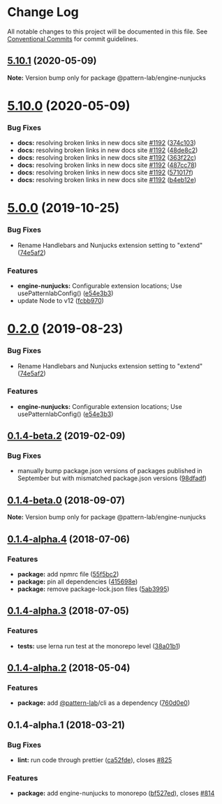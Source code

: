 # Change Log

All notable changes to this project will be documented in this file.
See [Conventional Commits](https://conventionalcommits.org) for commit guidelines.

## [5.10.1](https://github.com/pattern-lab/patternlab-node/tree/master/packages/engine-nunjucks/compare/v5.10.0...v5.10.1) (2020-05-09)

**Note:** Version bump only for package @pattern-lab/engine-nunjucks





# [5.10.0](https://github.com/pattern-lab/patternlab-node/tree/master/packages/engine-nunjucks/compare/v5.9.3...v5.10.0) (2020-05-09)


### Bug Fixes

* **docs:** resolving broken links in new docs site [#1192](https://github.com/pattern-lab/patternlab-node/tree/master/packages/engine-nunjucks/issues/1192) ([374c103](https://github.com/pattern-lab/patternlab-node/tree/master/packages/engine-nunjucks/commit/374c103a59504ba239b16680f86a89b4d95e304f))
* **docs:** resolving broken links in new docs site [#1192](https://github.com/pattern-lab/patternlab-node/tree/master/packages/engine-nunjucks/issues/1192) ([48de8c2](https://github.com/pattern-lab/patternlab-node/tree/master/packages/engine-nunjucks/commit/48de8c2e134a61c0b4440375254bc9590a3e2563))
* **docs:** resolving broken links in new docs site [#1192](https://github.com/pattern-lab/patternlab-node/tree/master/packages/engine-nunjucks/issues/1192) ([363f22c](https://github.com/pattern-lab/patternlab-node/tree/master/packages/engine-nunjucks/commit/363f22c643239ef4ca48d6f5942111604fda5ead))
* **docs:** resolving broken links in new docs site [#1192](https://github.com/pattern-lab/patternlab-node/tree/master/packages/engine-nunjucks/issues/1192) ([487cc78](https://github.com/pattern-lab/patternlab-node/tree/master/packages/engine-nunjucks/commit/487cc783388043ec16ab1e54a3bfd8490038d058))
* **docs:** resolving broken links in new docs site [#1192](https://github.com/pattern-lab/patternlab-node/tree/master/packages/engine-nunjucks/issues/1192) ([571017f](https://github.com/pattern-lab/patternlab-node/tree/master/packages/engine-nunjucks/commit/571017ffafa2cf6e8fa01b7ea7effc88922b05d1))
* **docs:** resolving broken links in new docs site [#1192](https://github.com/pattern-lab/patternlab-node/tree/master/packages/engine-nunjucks/issues/1192) ([b4eb12e](https://github.com/pattern-lab/patternlab-node/tree/master/packages/engine-nunjucks/commit/b4eb12e68ceb402964a7e303610e5b0c008876ba))





# [5.0.0](https://github.com/pattern-lab/patternlab-node/tree/master/packages/engine-nunjucks/compare/v3.0.0-beta.3...v5.0.0) (2019-10-25)


### Bug Fixes

* Rename Handlebars and Nunjucks extension setting to "extend" ([74e5af2](https://github.com/pattern-lab/patternlab-node/tree/master/packages/engine-nunjucks/commit/74e5af28c4e714fdfc1db535b94c52f3dc14a3a4))


### Features

* **engine-nunjucks:** Configurable extension locations; Use usePatternlabConfig() ([e54e3b3](https://github.com/pattern-lab/patternlab-node/tree/master/packages/engine-nunjucks/commit/e54e3b3d48f934d3a4d44b9f4ff262f742a4aaf9))
* update Node to v12 ([fcbb970](https://github.com/pattern-lab/patternlab-node/tree/master/packages/engine-nunjucks/commit/fcbb970648cdd775c9a88078f14c1f24c5b62d73))






# [0.2.0](https://github.com/pattern-lab/patternlab-node/tree/master/packages/engine-nunjucks/compare/@pattern-lab/engine-nunjucks@0.1.5-alpha.0...@pattern-lab/engine-nunjucks@0.2.0) (2019-08-23)


### Bug Fixes

* Rename Handlebars and Nunjucks extension setting to "extend" ([74e5af2](https://github.com/pattern-lab/patternlab-node/tree/master/packages/engine-nunjucks/commit/74e5af2))


### Features

* **engine-nunjucks:** Configurable extension locations; Use usePatternlabConfig() ([e54e3b3](https://github.com/pattern-lab/patternlab-node/tree/master/packages/engine-nunjucks/commit/e54e3b3))






## [0.1.4-beta.2](https://github.com/pattern-lab/patternlab-node/tree/master/packages/engine-nunjucks/compare/@pattern-lab/engine-nunjucks@0.1.4-beta.0...@pattern-lab/engine-nunjucks@0.1.4-beta.2) (2019-02-09)


### Bug Fixes

* manually bump package.json versions of packages published in September but with mismatched package.json versions ([98dfadf](https://github.com/pattern-lab/patternlab-node/tree/master/packages/engine-nunjucks/commit/98dfadf))





<a name="0.1.4-beta.0"></a>
## [0.1.4-beta.0](https://github.com/pattern-lab/patternlab-node/tree/master/packages/engine-nunjucks/compare/@pattern-lab/engine-nunjucks@0.1.4-alpha.4...@pattern-lab/engine-nunjucks@0.1.4-beta.0) (2018-09-07)

**Note:** Version bump only for package @pattern-lab/engine-nunjucks





<a name="0.1.4-alpha.4"></a>

## [0.1.4-alpha.4](https://github.com/pattern-lab/patternlab-node/tree/master/packages/engine-nunjucks/compare/@pattern-lab/engine-nunjucks@0.1.4-alpha.3...@pattern-lab/engine-nunjucks@0.1.4-alpha.4) (2018-07-06)

### Features

* **package:** add npmrc file ([55f5bc2](https://github.com/pattern-lab/patternlab-node/tree/master/packages/engine-nunjucks/commit/55f5bc2))
* **package:** pin all dependencies ([415698e](https://github.com/pattern-lab/patternlab-node/tree/master/packages/engine-nunjucks/commit/415698e))
* **package:** remove package-lock.json files ([5ab3995](https://github.com/pattern-lab/patternlab-node/tree/master/packages/engine-nunjucks/commit/5ab3995))

<a name="0.1.4-alpha.3"></a>

## [0.1.4-alpha.3](https://github.com/pattern-lab/patternlab-node/tree/master/packages/engine-nunjucks/compare/@pattern-lab/engine-nunjucks@0.1.4-alpha.2...@pattern-lab/engine-nunjucks@0.1.4-alpha.3) (2018-07-05)

### Features

* **tests:** use lerna run test at the monorepo level ([38a01b1](https://github.com/pattern-lab/patternlab-node/tree/master/packages/engine-nunjucks/commit/38a01b1))

<a name="0.1.4-alpha.2"></a>

## [0.1.4-alpha.2](https://github.com/pattern-lab/patternlab-node/tree/master/packages/engine-nunjucks/compare/@pattern-lab/engine-nunjucks@0.1.4-alpha.1...@pattern-lab/engine-nunjucks@0.1.4-alpha.2) (2018-05-04)

### Features

* **package:** add [@pattern-lab](https://github.com/pattern-lab)/cli as a dependency ([760d0e0](https://github.com/pattern-lab/patternlab-node/tree/master/packages/engine-nunjucks/commit/760d0e0))

<a name="0.1.4-alpha.1"></a>

## 0.1.4-alpha.1 (2018-03-21)

### Bug Fixes

* **lint:** run code through prettier ([ca52fde](https://github.com/pattern-lab/patternlab-node/tree/master/packages/engine-nunjucks/commit/ca52fde)), closes [#825](https://github.com/pattern-lab/patternlab-node/tree/master/packages/engine-nunjucks/issues/825)

### Features

* **package:** add engine-nunjucks to monorepo ([bf527ed](https://github.com/pattern-lab/patternlab-node/tree/master/packages/engine-nunjucks/commit/bf527ed)), closes [#814](https://github.com/pattern-lab/patternlab-node/tree/master/packages/engine-nunjucks/issues/814)
